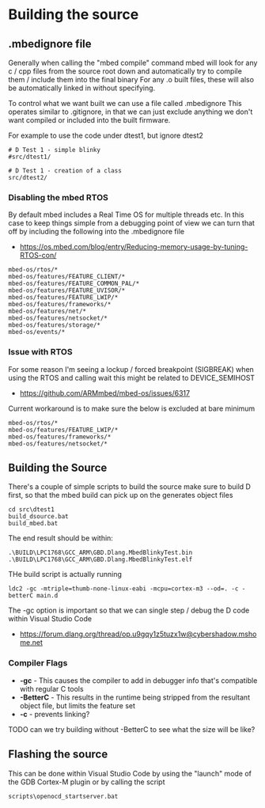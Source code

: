 # Building the source

## .mbedignore file

Generally when calling the "mbed compile" command
mbed will look for any c / cpp files from the source root down and automatically try to compile them / include them into the final binary
For any .o built files, these will also be automatically linked in without specifying.

To control what we want built we can use a file called .mbedignore
This operates similar to .gitignore, in that we can just exclude anything we don't want compiled or included into the built firmware.

For example to use the code under dtest1, but ignore dtest2
```
# D Test 1 - simple blinky
#src/dtest1/

# D Test 1 - creation of a class
src/dtest2/
```

### Disabling the mbed RTOS

By default mbed includes a Real Time OS for multiple threads etc.
In this case to keep things simple from a debugging point of view we can turn that off by including the following into the .mbedignore file

  * https://os.mbed.com/blog/entry/Reducing-memory-usage-by-tuning-RTOS-con/

```
mbed-os/rtos/*
mbed-os/features/FEATURE_CLIENT/*
mbed-os/features/FEATURE_COMMON_PAL/*
mbed-os/features/FEATURE_UVISOR/*
mbed-os/features/FEATURE_LWIP/*
mbed-os/features/frameworks/*
mbed-os/features/net/*
mbed-os/features/netsocket/*
mbed-os/features/storage/*
mbed-os/events/*
```

### Issue with RTOS

For some reason I'm seeing a lockup / forced breakpoint (SIGBREAK) when using the RTOS and calling wait
this might be related to DEVICE_SEMIHOST

  * https://github.com/ARMmbed/mbed-os/issues/6317

Current workaround is to make sure the below is excluded at bare minimum
```
mbed-os/rtos/*
mbed-os/features/FEATURE_LWIP/*
mbed-os/features/frameworks/*
mbed-os/features/netsocket/*
```


## Building the Source

There's a couple of simple scripts to build the source
make sure to build D first, so that the mbed build can pick up on the generates object files

```
cd src\dtest1
build_dsource.bat
build_mbed.bat
```

The end result should be within:
```
.\BUILD\LPC1768\GCC_ARM\GBD.Dlang.MbedBlinkyTest.bin
.\BUILD\LPC1768\GCC_ARM\GBD.Dlang.MbedBlinkyTest.elf
```

THe build script is actually running
```
ldc2 -gc -mtriple=thumb-none-linux-eabi -mcpu=cortex-m3 --od=. -c -betterC main.d
```
The -gc option is important so that we can single step / debug the D code within Visual Studio Code

  * https://forum.dlang.org/thread/op.u9gqy1z5tuzx1w@cybershadow.mshome.net


### Compiler Flags

  * **-gc** - This causes the compiler to add in debugger info that's compatible with regular C tools
  * **-BetterC** - This results in the runtime being stripped from the resultant object file, but limits the feature set
  * **-c** - prevents linking?

TODO can we try building without -BetterC to see what the size will be like?



## Flashing the source

This can be done within Visual Studio Code by using the "launch" mode of the GDB Cortex-M plugin
or by calling the script
```
scripts\openocd_startserver.bat
```
